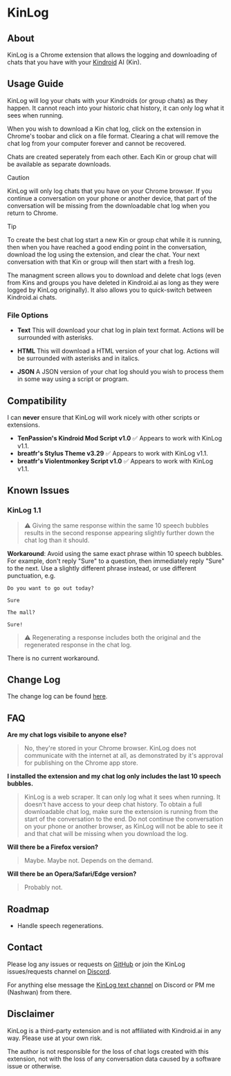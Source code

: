 # KinLog

## About

KinLog is a Chrome extension that allows the logging and downloading of chats that you have with your [Kindroid](https://kindroid.ai/) AI (Kin).

## Usage Guide

KinLog will log your chats with your Kindroids (or group chats) as they happen. It cannot reach into your historic chat history, it can only log what it sees when running.

When you wish to download a Kin chat log, click on the extension in Chrome's toobar and click on a file format. Clearing a chat will remove the chat log from your computer forever and cannot be recovered.

Chats are created seperately from each other. Each Kin or group chat will be available as separate downloads.

> [!CAUTION]
> KinLog will only log chats that you have on your Chrome browser. If you continue a conversation on your phone or another device, that part of the conversation will be missing from the downloadable chat log when you return to Chrome.

> [!TIP]
> To create the best chat log start a new Kin or group chat while it is running, then when you have reached a good ending point in the conversation, download the log using the extension, and clear the chat. Your next conversation with that Kin or group will then start with a fresh log.

The managment screen allows you to download and delete chat logs (even from Kins and groups you have deleted in Kindroid.ai as long as they were logged by KinLog originally). It also allows you to quick-switch between Kindroid.ai chats.

### File Options

  * **Text** This will download your chat log in plain text format. Actions will be surrounded with asterisks.

  * **HTML** This will download a HTML version of your chat log. Actions will be surrounded with asterisks and in italics.

  * **JSON** A JSON version of your chat log should you wish to process them in some way using a script or program.

## Compatibility

I can **never** ensure that KinLog will work nicely with other scripts or extensions.

  * **TenPassion's Kindroid Mod Script v1.0** :white_check_mark: Appears to work with KinLog v1.1.
  * **breatfr's Stylus Theme v3.29** :white_check_mark: Appears to work with KinLog v1.1.
  * **breatfr's Violentmonkey Script v1.0** :white_check_mark: Appears to work with KinLog v1.1.

## Known Issues

### KinLog 1.1

> :warning: Giving the same response within the same 10 speech bubbles results in the second response appearing slightly further down the chat log than it should.

**Workaround**: Avoid using the same exact phrase within 10 speech bubbles. For example, don't reply "Sure" to a question, then immediately reply "Sure" to the next. Use a slightly different phrase instead, or use different punctuation, e.g.

`Do you want to go out today?`

`Sure`

`The mall?`

`Sure!`

> :warning: Regenerating a response includes both the original and the regenerated response in the chat log.

There is no current workaround.

## Change Log

The change log can be found [here](https://github.com/JWHorner/KinLog/blob/main/Change%20Log.md).

## FAQ

**Are my chat logs visibile to anyone else?**

> No, they're stored in your Chrome browser. KinLog does not communicate with the internet at all, as demonstrated by it's approval for publishing on the Chrome app store.

**I installed the extension and my chat log only includes the last 10 speech bubbles.**

> KinLog is a web scraper. It can only log what it sees when running. It doesn't have access to your deep chat history. To obtain a full downloadable chat log, make sure the extension is running from the start of the conversation to the end. Do not continue the conversation on your phone or another browser, as KinLog will not be able to see it and that chat will be missing when you download the log.

**Will there be a Firefox version?**

> Maybe. Maybe not. Depends on the demand.

**Will there be an Opera/Safari/Edge version?**

> Probably not.

## Roadmap

  * Handle speech regenerations.

## Contact

Please log any issues or requests on [GitHub](https://github.com/JWHorner/KinLog/issues) or join the KinLog issues/requests channel on [Discord](https://discord.gg/GgYpmhtz).

For anything else message the [KinLog text channel](https://discord.gg/DQha4FVA) on Discord or PM me (Nashwan) from there.

## Disclaimer

KinLog is a third-party extension and is not affiliated with Kindroid.ai in any way. Please use at your own risk.

The author is not responsible for the loss of chat logs created with this extension, not with the loss of any conversation data caused by a software issue or otherwise.
